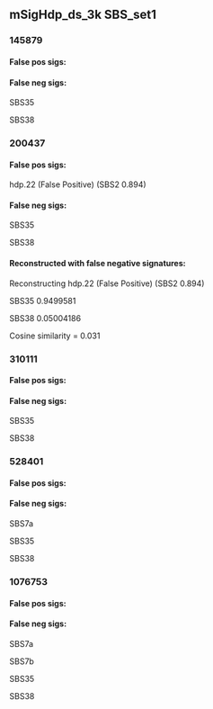 ## mSigHdp_ds_3k SBS_set1



### 145879

#### False pos sigs:



#### False neg sigs:

SBS35

SBS38


### 200437

#### False pos sigs:

hdp.22 (False Positive) (SBS2 0.894)

#### False neg sigs:

SBS35

SBS38


#### Reconstructed with false negative signatures:


Reconstructing hdp.22 (False Positive) (SBS2 0.894)

SBS35 0.9499581

SBS38 0.05004186

Cosine similarity = 0.031




### 310111

#### False pos sigs:



#### False neg sigs:

SBS35

SBS38


### 528401

#### False pos sigs:



#### False neg sigs:

SBS7a

SBS35

SBS38


### 1076753

#### False pos sigs:



#### False neg sigs:

SBS7a

SBS7b

SBS35

SBS38

